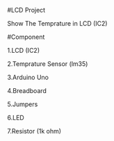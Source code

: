 #LCD Project

Show The Temprature in LCD (IC2) 

#Component

1.LCD (IC2)

2.Temprature Sensor (lm35)

3.Arduino Uno

4.Breadboard

5.Jumpers

6.LED

7.Resistor (1k ohm)
